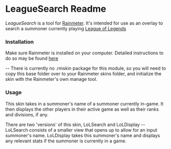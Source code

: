 # LeagueSearch Readme

_LeagueSearch_ is a tool for [Rainmeter](http://rainmeter.net/).
It's intended for use as an overlay to search a summoner currently playing [League of Legends](http://leagueoflegends.com/)


### Installation

Make sure Rainmeter is installed on your computer.
Detailed instructions to do so may be found [here](http://docs.rainmeter.net/manual/installing-rainmeter)

--
There is currently no .rmskin package for this module, so you will need to copy this base folder over to your Rainmeter skins folder, and initialize the skin with the Rainmeter's own manage tool.


### Usage

This skin takes in a summoner's name of a summoner currently in-game.
It then displays the other players in their active game as well as their ranks and divisions, if any.

There are two 'versions' of this skin, LoLSearch and LoLDisplay -- LoLSearch consists of a smaller view that opens up to allow for an input summoner's name.  LoLDisplay takes this summoner's name and displays any relevant stats if the summoner is currently in a game.
